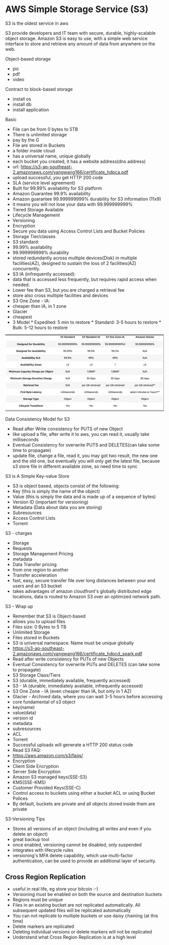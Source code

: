 # AWS Simple Storage Service (S3)

S3 is the oldest service in aws

S3 provide developers and IT team with secure, durable, highly-scalable object storage. Amazon S3 is easy to use, with a simple web service interface to store and retrieve any amount of data from anywhere on the web.

Object-based storage
* pic
* pdf
* video

Contract to block-based storage
* install os
* install db
* install application

Basic
* File can be from 0 bytes to 5TB
* There is unlimited storage
 * pay by the G
* File are stored in Buckets
 * a folder inside cloud
 * has a universal name, unique globally
 * each bucket you created, it has a website address(dns address)
 * url: https://s3-ap-southeast-2.amazonaws.com/yangwang166/certificate_hdpca.pdf
 * upload successful, you get HTTP 200 code
 * SLA (service level agreement)
  * Built for 99.99% availability for S3 platform
  * Amazon Guarantee 99.9% availability
  * Amazon guarantee 99.999999999% durability for S3 information (11x9)
   * it means you will not lose your data with 99.999999999%
 * Tiered Storage Available
 * Lifecycle Management
 * Versioning
 * Encryption
 * Secure you data using Access Control Lists and Bucket Policies
 * Storage Tier/classes
  * S3 standard:
   * 99.99% availability
   * 99.999999999% durability
   * stored redundantly across multiple devices(Disk) in multiple facilities(AZ), designed to sustain the loss of 2 facilities(AZ) concurrently.
  * S3 IA (infrequently accessed):
   * data that is accessed less frequently, but requires rapid access when needed.
   * Lower fee than S3, but you are charged a retrieval fee
   * store also cross multiple facilities and devices
  * S3 One Zone - IA:
   * cheaper than IA, in 1 zone
  * Glacier
   * cheapest
   * 3 Model
    * Expedited: 5 min to restore
    * Standard: 3-5 hours to restore
    * Bulk: 5-12 hours to restore

![S3 Tiers](images/aws_s3/s3_tiers.png)



Data Consistency Model for S3
* Read after Write consistency for PUTS of new Object
 * like upload a file, after write it to aws, you can read it, usually take milliseconds
* Eventual Consistency for overwrite PUTS and DELETES(can take some time to propagate)
 * update file, change a file, read it, you may got two result, the new one and the old one, but eventually you will only get the latest file, because s3 store file in different available zone, so need time to sync

S3 is A Simple Key-value Store
* S3 is object based, objects consist of the following:
 * Key (this is simply the name of the object)
 * Value (this is simply the data and is made up of a sequence of bytes)
 * Version ID (important for versioning)
 * Metadata (Data about data you are storing)
 * Subresources
  * Access Control Lists
  * Torrent

S3 - charges
* Storage
* Requests
* Storage Management Pricing
 * metadata
* Data Transfer pricing
 * from one region to another
* Transfer acceleration
 * fast, easy, secure transfer file over long distances between your end users and an S3 bucket
 * takes advantages of amazon cloudfront's globally distributed edge locations, data is routed to Amazon S3 over an optimized network path.

S3 - Wrap up
* Remember that S3 is Object-based
 * allows you to upload files
* Files size: 0 Bytes to 5 TB
* Unlimited Storage
* Files stored in Buckets
* S3 is universal namespace. Name must be unique globally
 * https://s3-ap-southeast-2.amazonaws.com/yangwang166/certificate_hdpcd_spark.pdf
* Read after write consistency for PUTs of new Objects
* Eventual Consistency for overwrite PUTs and DELETES (can take some to propagate)
* S3 Storage Class/Tiers
 * S3 (durable, immediately available, frequently accessed)
 * S3 - IA (durable, immediately available, infrequently accessed)
 * S3 One Zone - IA (even cheaper than IA, but only in 1 AZ)
 * Glacier - Archived data, where you can wait 3-5 hours before accessing
* core fundamental of s3 object
 * key(name)
 * value(data)
 * version id
 * metadata
 * subresources
  * ACL
  * Torrent
* Successful uploads will generate a HTTP 200 status code
* Read S3 FAQ:
 * https://aws.amazon.com/s3/faqs/
* Encryption
 * Client Side Encryption
 * Server Side Encryption
  * Amazon S3 managed keys(SSE-S3)
  * KMS(SSE-KMS)
  * Customer Provided Keys(SSE-C)
* Control access to buckets using either a bucket ACL or using Bucket Polices
* By default, buckets are private and all objects stored inside them are private

S3-Versioning Tips
* Stores all versions of an object (including all writes and even if you delete an object)
* great backup tool
* once enabled, versioning cannot be disabled, only suspended
* integrates with lifecycle rules
* versioning's MFA delete capability, which use multi-factor authentication, can be used to provide an additional layer of security.

## Cross Region Replication

* useful in real life, eg store your bitcoin :-)
* Versioning must be enabled on both the source and destination buckets
* Regions must be unique
* Files in an existing bucket are not replicated automatically. All subsequent updated files will be replicated automatically
* You can not replicate to multiple buckets or use daisy chaining (at this time)
* Delete markers are replicated
* Deleting individual versions or delete markers will not be replicated
* Understand what Cross Region Replication is at a high level
